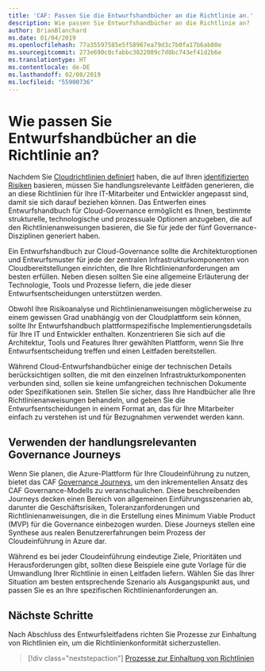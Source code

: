 ```yaml
---
title: 'CAF: Passen Sie die Entwurfshandbücher an die Richtlinie an.'
description: Wie passen Sie Entwurfshandbücher an die Richtlinie an?
author: BrianBlanchard
ms.date: 01/04/2019
ms.openlocfilehash: 77a35597585e5f58967ea79d3c7b0fa17b6ab80e
ms.sourcegitcommit: 273e690c0cfabbc3822089c7d8bc743ef41d2b6e
ms.translationtype: HT
ms.contentlocale: de-DE
ms.lasthandoff: 02/08/2019
ms.locfileid: "55900736"
---
```

<!---
I've established policies. How to help developers adopt these policies?
Draft an architecture design guide.

[Aspirational statement] If you're using Azure, you can use one of ours as a starting point. The choose one of the following 6 as a starting point and mold it to fit your policies.
--->

<!-- markdownlint-disable MD026 -->

# <a name="how-do-you-align-design-guides-with-policy"></a>Wie passen Sie Entwurfshandbücher an die Richtlinie an?

Nachdem Sie [Cloudrichtlinien definiert](define-policy.md) haben, die auf Ihren [identifizierten Risiken](understanding-business-risk.md) basieren, müssen Sie handlungsrelevante Leitfäden generieren, die an diese Richtlinien für Ihre IT-Mitarbeiter und Entwickler angepasst sind, damit sie sich darauf beziehen können. Das Entwerfen eines Entwurfshandbuch für Cloud-Governance ermöglicht es Ihnen, bestimmte strukturelle, technologische und prozessuale Optionen anzugeben, die auf den Richtlinienanweisungen basieren, die Sie für jede der fünf Governance-Disziplinen generiert haben.

Ein Entwurfshandbuch zur Cloud-Governance sollte die Architekturoptionen und Entwurfsmuster für jede der zentralen Infrastrukturkomponenten von Cloudbereitstellungen einrichten, die Ihre Richtlinienanforderungen am besten erfüllen. Neben diesen sollten Sie eine allgemeine Erläuterung der Technologie, Tools und Prozesse liefern, die jede dieser Entwurfsentscheidungen unterstützen werden.

Obwohl Ihre Risikoanalyse und Richtlinienanweisungen möglicherweise zu einem gewissen Grad unabhängig von der Cloudplattform sein können, sollte Ihr Entwurfshandbuch plattformspezifische Implementierungsdetails für Ihre IT und Entwickler enthalten. Konzentrieren Sie sich auf die Architektur, Tools und Features Ihrer gewählten Plattform, wenn Sie Ihre Entwurfsentscheidung treffen und einen Leitfaden bereitstellen.

Während Cloud-Entwurfshandbücher einige der technischen Details berücksichtigen sollten, die mit den einzelnen Infrastrukturkomponenten verbunden sind, sollen sie keine umfangreichen technischen Dokumente oder Spezifikationen sein. Stellen Sie sicher, dass Ihre Handbücher alle Ihre Richtlinienanweisungen behandeln, und geben Sie die Entwurfsentscheidungen in einem Format an, das für Ihre Mitarbeiter einfach zu verstehen ist und für Bezugnahmen verwendet werden kann.

<!-- markdownlint-enable MD033 -->

## <a name="using-the-actionable-governance-journeys"></a>Verwenden der handlungsrelevanten Governance Journeys

Wenn Sie planen, die Azure-Plattform für Ihre Cloudeinführung zu nutzen, bietet das CAF [Governance Journeys](../journeys/overview.md), um den inkrementellen Ansatz des CAF Governance-Modells zu veranschaulichen. Diese beschreibenden Journeys decken einen Bereich von allgemeinen Einführungsszenarien ab, darunter die Geschäftsrisiken, Toleranzanforderungen und Richtlinienanweisungen, die in die Erstellung eines Minimum Viable Product (MVP) für die Governance einbezogen wurden. Diese Journeys stellen eine Synthese aus realen Benutzererfahrungen beim Prozess der Cloudeinführung in Azure dar.

Während es bei jeder Cloudeinführung eindeutige Ziele, Prioritäten und Herausforderungen gibt, sollten diese Beispiele eine gute Vorlage für die Umwandlung Ihrer Richtlinie in einen Leitfaden liefern. Wählen Sie das Ihrer Situation am besten entsprechende Szenario als Ausgangspunkt aus, und passen Sie es an Ihre spezifischen Richtlinienanforderungen an.

## <a name="next-steps"></a>Nächste Schritte

Nach Abschluss des Entwurfsleitfadens richten Sie Prozesse zur Einhaltung von Richtlinien ein, um die Richtlinienkonformität sicherzustellen.

> [!div class="nextstepaction"]
> [Prozesse zur Einhaltung von Richtlinien](processes.md)